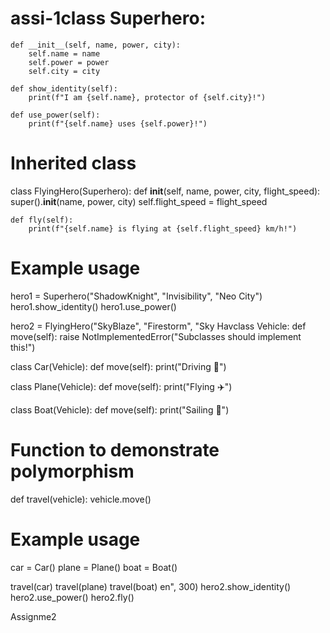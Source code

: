 # assi-1class Superhero:
    def __init__(self, name, power, city):
        self.name = name
        self.power = power
        self.city = city

    def show_identity(self):
        print(f"I am {self.name}, protector of {self.city}!")

    def use_power(self):
        print(f"{self.name} uses {self.power}!")

# Inherited class
class FlyingHero(Superhero):
    def __init__(self, name, power, city, flight_speed):
        super().__init__(name, power, city)
        self.flight_speed = flight_speed

    def fly(self):
        print(f"{self.name} is flying at {self.flight_speed} km/h!")

# Example usage
hero1 = Superhero("ShadowKnight", "Invisibility", "Neo City")
hero1.show_identity()
hero1.use_power()

hero2 = FlyingHero("SkyBlaze", "Firestorm", "Sky Havclass Vehicle:
    def move(self):
        raise NotImplementedError("Subclasses should implement this!")

class Car(Vehicle):
    def move(self):
        print("Driving 🚗")

class Plane(Vehicle):
    def move(self):
        print("Flying ✈️")

class Boat(Vehicle):
    def move(self):
        print("Sailing 🚤")

# Function to demonstrate polymorphism
def travel(vehicle):
    vehicle.move()

# Example usage
car = Car()
plane = Plane()
boat = Boat()

travel(car)
travel(plane)
travel(boat)
en", 300)
hero2.show_identity()
hero2.use_power()
hero2.fly()

Assignme2 


